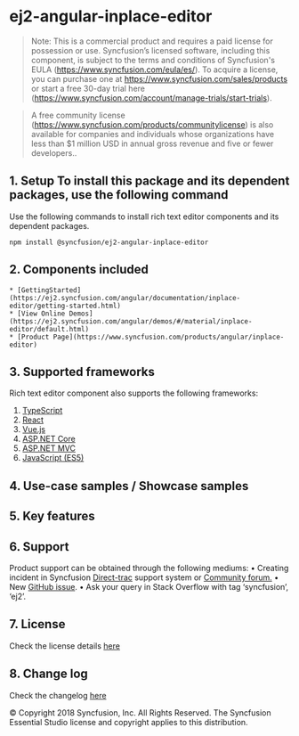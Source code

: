# ej2-angular-inplace-editor

>Note: This is a commercial product and requires a paid license for possession or use. Syncfusion’s licensed software, including this component, is subject to the terms and conditions of Syncfusion's EULA (https://www.syncfusion.com/eula/es/). To acquire a license, you can purchase one at https://www.syncfusion.com/sales/products or start a free 30-day trial here (https://www.syncfusion.com/account/manage-trials/start-trials).

>A free community license (https://www.syncfusion.com/products/communitylicense) is also available for companies and individuals whose organizations have less than $1 million USD in annual gross revenue and five or fewer developers..

## 1. Setup To install this package and its dependent packages, use the following command

Use the following commands to install rich text editor components and its dependent packages.

```
npm install @syncfusion/ej2-angular-inplace-editor

```

## 2. Components included

    * [GettingStarted](https://ej2.syncfusion.com/angular/documentation/inplace-editor/getting-started.html)
    * [View Online Demos](https://ej2.syncfusion.com/angular/demos/#/material/inplace-editor/default.html)
    * [Product Page](https://www.syncfusion.com/products/angular/inplace-editor)

## 3. Supported frameworks

Rich text editor component also supports the following frameworks:
1.	[TypeScript](https://ej2.syncfusion.com/demos/#/material)
2.	[React](https://ej2.syncfusion.com/react/demos/#/material)
3.	[Vue.js](https://ej2.syncfusion.com/vue/demos/#/material)
4.	[ASP.NET Core](https://aspdotnetcore.syncfusion.com)
5.	[ASP.NET MVC](http://aspnetmvc.syncfusion.com)
6.	[JavaScript (ES5)](https://ej2.syncfusion.com/javascript/demos/#/material)

## 4. Use-case samples / Showcase samples

## 5. Key features

## 6. Support

Product support can be obtained through the following mediums:
•	Creating incident in Syncfusion [Direct-trac](https://www.syncfusion.com/support/directtrac/incidents?utm_source=npm&utm_campaign=inplace-editor) support system or [Community forum.](https://www.syncfusion.com/forums/essential-js2?utm_source=npm&utm_campaign=inplace-editor)
•	New [GitHub issue](https://github.com/syncfusion/ej2-richtexteditor/issues/new).
•	Ask your query in Stack Overflow with tag ‘syncfusion’, ‘ej2’.
 
## 7. License 
Check the license details [here](https://github.com/syncfusion/ej2/blob/master/license?utm_source=npm&utm_campaign=inplace-editor)

## 8. Change log 
 Check the changelog [here](https://github.com/syncfusion/ej2-ng-inplace-editor/blob/master/CHANGELOG.md)

© Copyright 2018 Syncfusion, Inc. All Rights Reserved. The Syncfusion Essential Studio license and copyright applies to this distribution.